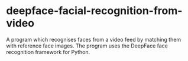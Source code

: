 # deepface-facial-recognition-from-video
A program which recognises faces from a video feed by matching them with reference face images. The program uses the DeepFace face recognition framework for Python.
